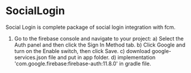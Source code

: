 # SocialLogin
Social Login is complete package of social login integration with fcm.
1) Go to the firebase console and navigate to your project:
	a) Select the Auth panel and then click the Sign In Method tab.
	b) Click Google and turn on the Enable switch, then click Save.
	c) download google-services.json file and put in app folder.
	d) implementation 'com.google.firebase:firebase-auth:11.8.0' in gradle file.
